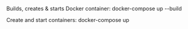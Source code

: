 Builds, creates & starts Docker container: 
docker-compose up --build 

Create and start containers: 
docker-compose up 